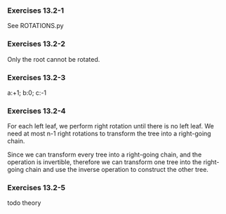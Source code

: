 ### Exercises 13.2-1
See ROTATIONS.py

### Exercises 13.2-2
Only the root cannot be rotated.

### Exercises 13.2-3
a:+1; b:0; c:-1

### Exercises 13.2-4
For each left leaf, we perform right rotation until there is no left leaf. We need at most n-1 right rotations to transform the tree into a right-going chain.

Since we can transform every tree into a right-going chain, and the operation is invertible, therefore we can transform one tree into the right-going chain and use the inverse operation to construct the other tree.

### Exercises 13.2-5
todo theory

